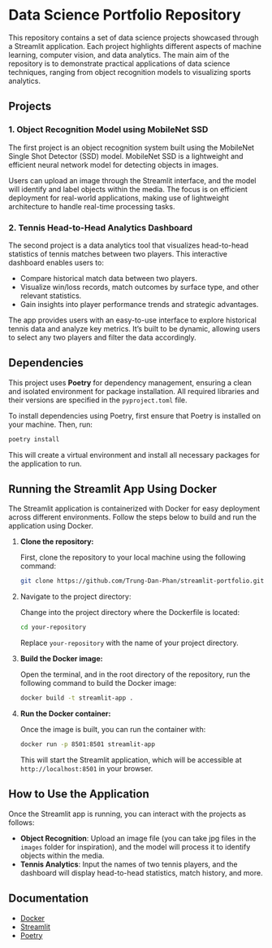 # Data Science Portfolio Repository

This repository contains a set of data science projects showcased through a Streamlit application. Each project highlights different aspects of machine learning, computer vision, and data analytics. The main aim of the repository is to demonstrate practical applications of data science techniques, ranging from object recognition models to visualizing sports analytics.

## Projects

### 1. **Object Recognition Model using MobileNet SSD**
The first project is an object recognition system built using the MobileNet Single Shot Detector (SSD) model. MobileNet SSD is a lightweight and efficient neural network model for detecting objects in images.
  
Users can upload an image through the Streamlit interface, and the model will identify and label objects within the media. The focus is on efficient deployment for real-world applications, making use of lightweight architecture to handle real-time processing tasks.

### 2. **Tennis Head-to-Head Analytics Dashboard**
The second project is a data analytics tool that visualizes head-to-head statistics of tennis matches between two players. This interactive dashboard enables users to:

- Compare historical match data between two players.
- Visualize win/loss records, match outcomes by surface type, and other relevant statistics.
- Gain insights into player performance trends and strategic advantages.

The app provides users with an easy-to-use interface to explore historical tennis data and analyze key metrics. It’s built to be dynamic, allowing users to select any two players and filter the data accordingly.

## Dependencies

This project uses **Poetry** for dependency management, ensuring a clean and isolated environment for package installation. All required libraries and their versions are specified in the `pyproject.toml` file.

To install dependencies using Poetry, first ensure that Poetry is installed on your machine. Then, run:

```bash
poetry install
```

This will create a virtual environment and install all necessary packages for the application to run.
  
## Running the Streamlit App Using Docker

The Streamlit application is containerized with Docker for easy deployment across different environments. Follow the steps below to build and run the application using Docker.

1. **Clone the repository:**

   First, clone the repository to your local machine using the following command:
   ```bash
   git clone https://github.com/Trung-Dan-Phan/streamlit-portfolio.git
   ```

2. Navigate to the project directory:

   Change into the project directory where the Dockerfile is located:
   ```bash
   cd your-repository
   ```

   Replace `your-repository` with the name of your project directory.


3. **Build the Docker image:**

   Open the terminal, and in the root directory of the repository, run the following command to build the Docker image:

   ```bash
   docker build -t streamlit-app .
   ```

4. **Run the Docker container:**

   Once the image is built, you can run the container with:

   ```bash
   docker run -p 8501:8501 streamlit-app
   ```

   This will start the Streamlit application, which will be accessible at `http://localhost:8501` in your browser.

## How to Use the Application

Once the Streamlit app is running, you can interact with the projects as follows:
- **Object Recognition**: Upload an image file (you can take jpg files in the `images` folder for inspiration), and the model will process it to identify objects within the media.
- **Tennis Analytics**: Input the names of two tennis players, and the dashboard will display head-to-head statistics, match history, and more.

## Documentation

- [Docker](https://docs.docker.com/get-started/)
- [Streamlit](https://docs.streamlit.io/get-started)
- [Poetry](https://python-poetry.org/docs/)
